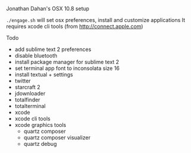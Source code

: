 Jonathan Dahan's OSX 10.8 setup

`./engage.sh` will set osx preferences, install and customize applications
It requires xcode cli tools (from http://connect.apple.com)

Todo
  * add sublime text 2 preferences
  * disable bluetooth
  * install package manager for sublime text 2
  * set terminal app font to inconsolata size 16
  * install textual + settings
  * twitter
  * starcraft 2
  * jdownloader
  * totalfinder
  * totalterminal
  * xcode
  * xcode cli tools
  * xcode graphics tools
    * quartz composer
    * quartz composer visualizer
    * quartz debug